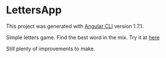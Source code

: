 # LettersApp

This project was generated with [Angular CLI](https://github.com/angular/angular-cli) version 1.7.1.

Simple letters game. Find the best word in the mix. 
Try it at [here](http://shaunhegarty.com/letters)

Still plenty of improvements to make. 
